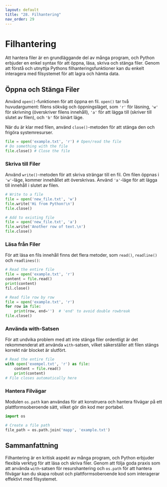 ```yaml
---
layout: default
title: "28. Filhantering"
nav_order: 29
---
```


# Filhantering
Att hantera filer är en grundläggande del av många program, och Python erbjuder en enkel syntax för att öppna, läsa, skriva och stänga filer. Genom att förstå och utnyttja Pythons filhanteringsfunktioner kan du enkelt interagera med filsystemet för att lagra och hämta data.

## Öppna och Stänga Filer
Använd `open()`-funktionen för att öppna en fil. `open()` tar två huvudargument: filens sökväg och öppningsläget, som `'r'` för läsning, `'w'` för skrivning (överskriver filens innehåll), `'a'` för att lägga till (skriver till slutet av filen), och `'b'` för binärt läge.

När du är klar med filen, använd `close()`-metoden för att stänga den och frigöra systemresurser.
```python
file = open('example.txt', 'r') # Open/read the file
# Do something with the file
file.close() # Close the file
```

### Skriva till Filer
Använd `write()`-metoden för att skriva strängar till en fil. Om filen öppnas i `'w'`-läge, kommer innehållet att överskrivas. Använd `'a'`-läge för att lägga till innehåll i slutet av filen.
```python
# Write to a file
file = open('new_file.txt', 'w')
file.write('Hi from Python!\n')
file.close()

# Add to existing file
file = open('new_file.txt', 'a')
file.write('Another row of text.\n')
file.close()
```

### Läsa från Filer
För att läsa en fils innehåll finns det flera metoder, som `read()`, `readline()` och `readlines()`:
```python
# Read the entire file
file = open('example.txt', 'r')
content = file.read()
print(content)
fil.close()

# Read file row by row
file = open('example.txt', 'r')
for row in file:
    print(row, end='')  # 'end' to avoid double rowbreak
file.close()
```

### Använda with-Satsen
För att undvika problem med att inte stänga filer ordentligt är det rekommenderat att använda `with`-satsen, vilket säkerställer att filen stängs korrekt när blocket är slutfört.
```python
# Read the entire file
with open('exempel.txt', 'r') as file:
    content = file.read()
    print(content)
# File closes automatically here
```

### Hantera Filvägar
Modulen `os.path` kan användas för att konstruera och hantera filvägar på ett plattformsoberoende sätt, vilket gör din kod mer portabel.
```python
import os

# Create a file path
file_path = os.path.join('mapp', 'example.txt')
```

## Sammanfattning
Filhantering är en kritisk aspekt av många program, och Python erbjuder flexibla verktyg för att läsa och skriva filer. Genom att följa goda praxis som att använda `with`-satsen för resurshantering och `os.path` för att hantera filvägar kan du skapa robust och plattformsoberoende kod som interagerar effektivt med filsystemet.
